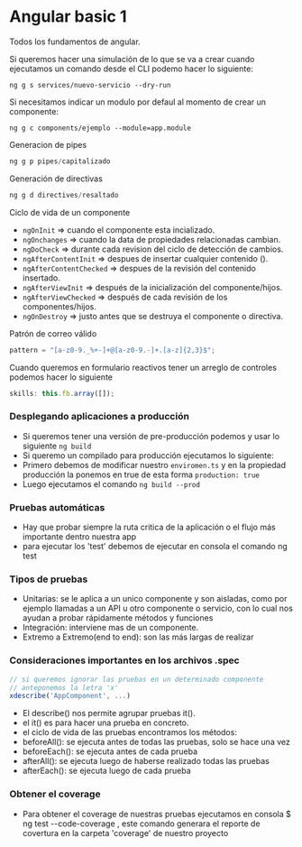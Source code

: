 # Angular basic 1

Todos los fundamentos de angular.

Si queremos hacer una simulación de lo que se va a crear cuando ejecutamos un comando desde el CLI podemo hacer lo siguiente:

```
ng g s services/nuevo-servicio --dry-run
```

Si necesitamos indicar un modulo por defaul al momento de crear un componente:

```
ng g c components/ejemplo --module=app.module
```

Generacion de pipes

```js
ng g p pipes/capitalizado
```

Generación de directivas

```js
ng g d directives/resaltado
```

Ciclo de vida de un componente

- `ngOnInit` => cuando el componente esta incializado.
- `ngOnchanges` => cuando la data de propiedades relacionadas cambian.
- `ngDoCheck` => durante cada revision del ciclo de detección de cambios.
- `ngAfterContentInit` => despues de insertar cualquier contenido (<app-un-componente>).
- `ngAfterContentChecked` => despues de la revisión del contenido insertado.
- `ngAfterViewInit` => después de la inicialización del componente/hijos.
- `ngAfterViewChecked` => después de cada revisión de los componentes/hijos.
- `ngOnDestroy` => justo antes que se destruya el componente o directiva.

Patrón de correo válido

```js
pattern = "[a-z0-9._%+-]+@[a-z0-9.-]+.[a-z]{2,3}$";
```

Cuando queremos en formulario reactivos tener un arreglo de controles podemos hacer lo siguiente

```js
skills: this.fb.array([]);
```

### Desplegando aplicaciones a producción

- Si queremos tener una versión de pre-producción podemos y usar lo siguiente `ng build`
- Si queremo un compilado para producción ejecutamos lo siguiente:
- Primero debemos de modificar nuestro `enviromen.ts` y en la propiedad producción la ponemos en true de esta forma `production: true`
- Luego ejecutamos el comando `ng build --prod`

### Pruebas automáticas

- Hay que probar siempre la ruta critica de la aplicación o el flujo más importante dentro nuestra app
- para ejecutar los 'test' debemos de ejecutar en consola el comando ng test

### Tipos de pruebas

- Unitarias: se le aplica a un unico componente y son aisladas, como por ejemplo llamadas a un API u otro componente o servicio, con lo cual nos ayudan a probar rápidamente métodos y funciones
- Integración: interviene mas de un componente.
- Extremo a Extremo(end to end): son las más largas de realizar

### Consideraciones importantes en los archivos .spec

```javascript
// si queremos ignorar las pruebas en un determinado componente
// anteponemos la letra 'x'
xdescribe('AppComponent', ...)

```

- El describe() nos permite agrupar pruebas it().
- el it() es para hacer una prueba en concreto.
- el ciclo de vida de las pruebas encontramos los métodos:
- beforeAll(): se ejecuta antes de todas las pruebas, solo se hace una vez
- beforeEach(): se ejecuta antes de cada prueba
- afterAll(): se ejecuta luego de haberse realizado todas las pruebas
- afterEach(): se ejecuta luego de cada prueba

### Obtener el coverage

- Para obtener el coverage de nuestras pruebas ejecutamos en consola \$ ng test --code-coverage , este comando generara el reporte de covertura en la carpeta 'coverage' de nuestro proyecto
